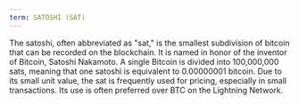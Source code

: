 ```yaml
---
term: SATOSHI (SAT)
---
```


The satoshi, often abbreviated as "sat," is the smallest subdivision of bitcoin that can be recorded on the blockchain. It is named in honor of the inventor of Bitcoin, Satoshi Nakamoto. A single Bitcoin is divided into 100,000,000 sats, meaning that one satoshi is equivalent to 0.00000001 bitcoin. Due to its small unit value, the sat is frequently used for pricing, especially in small transactions. Its use is often preferred over BTC on the Lightning Network.